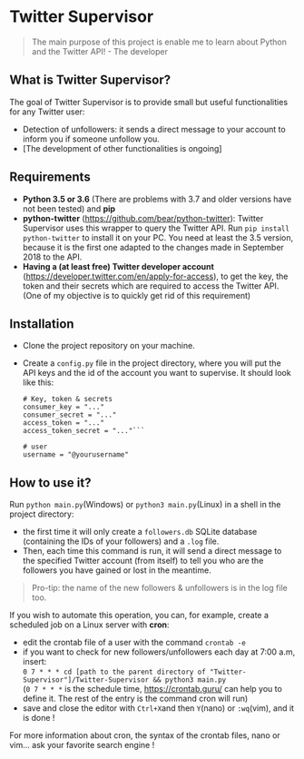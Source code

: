 # Twitter Supervisor
> The main purpose of this project is enable me to learn about Python and the Twitter API! - The developer

## What is Twitter Supervisor?
The goal of Twitter Supervisor is to provide small but useful functionalities for any Twitter user:
* Detection of unfollowers: it sends a direct message to your account to inform you if someone unfollow you.
* [The development of other functionalities is ongoing]

## Requirements
* **Python 3.5 or 3.6** (There are problems with 3.7 and older versions have not been tested) and **pip**
* **python-twitter** (https://github.com/bear/python-twitter): Twitter Supervisor uses this wrapper to query the Twitter API. Run `pip install python-twitter` to install it on your PC. You need at least the 3.5 version, because it is the first one adapted to the changes made in September 2018 to the API.
* **Having a (at least free) Twitter developer account** (https://developer.twitter.com/en/apply-for-access), to get the key,
the token and their secrets which are required to access the Twitter API. (One of my objective is to quickly get rid of this requirement)

## Installation
* Clone the project repository on your machine.
* Create a `config.py` file in the project directory, where you will put the API keys and the id of the account you want to supervise.
It should look like this:

	```
	# Key, token & secrets
	consumer_key = "..."
	consumer_secret = "..."
	access_token = "..."
	access_token_secret = "..."```

	# user
	username = "@yourusername"
	```

## How to use it?
Run `python main.py`(Windows) or `python3 main.py`(Linux) in a shell in the project directory:
* the first time it will only create a `followers.db` SQLite database (containing the IDs of your followers) and a `.log` file.
* Then, each time this command is run, it will send a direct message to the specified Twitter account (from itself) to tell you who are the followers you have gained or lost in the meantime.

> Pro-tip: the name of the new followers & unfollowers is in the log file too.

If you wish to automate this operation, you can, for example, create a scheduled job on a Linux server with **cron**:
* edit the crontab file of a user with the command `crontab -e`
* if you want to check for new followers/unfollowers each day at 7:00 a.m, insert:
<br/>`0 7 * * * cd [path to the parent directory of "Twitter-Supervisor"]/Twitter-Supervisor && python3 main.py`
<br/>(`0 7 * * *` is the schedule time, https://crontab.guru/ can help you to define it. The rest of the entry is the command cron will run)
* save and close the editor with `Ctrl+X`and then `Y`(nano) or `:wq`(vim), and it is done !

For more information about cron, the syntax of the crontab files, nano or vim... ask your favorite search engine !

